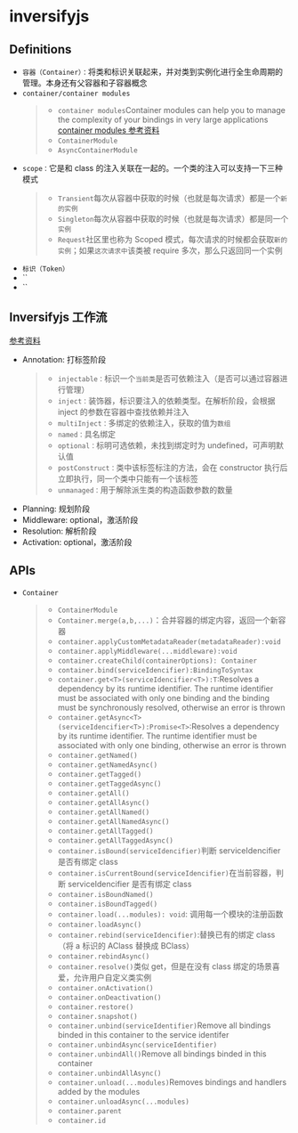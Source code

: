 # inversifyjs

## Definitions

- `容器（Container）：`将类和标识关联起来，并对类到实例化进行全生命周期的管理。本身还有父容器和子容器概念
- `container/container modules`
  > - `container modules`Container modules can help you to manage the complexity of your bindings in very large applications
  >   [container modules 参考资料](https://github.com/inversify/InversifyJS/blob/master/wiki/container_modules.md)
  > - `ContainerModule`
  > - `AsyncContainerModule`
- `scope：`它是和 class 的注入关联在一起的。一个类的注入可以支持一下三种模式
  > - `Transient`每次从容器中获取的时候（也就是每次请求）都是一个`新的实例`
  > - `Singleton`每次从容器中获取的时候（也就是每次请求）都是同一个`实例`
  > - `Request`社区里也称为 Scoped 模式，每次请求的时候都会获取`新的实例`；如果`这次请求中`该类被 require 多次，那么只返回同一个实例
- `标识（Token）`
- ``
- ``

## Inversifyjs 工作流

[参考资料](https://juejin.cn/post/7049717544109752350)

- Annotation: 打标签阶段
  > - `injectable：`标识一个`当前类`是否可依赖注入（是否可以通过容器进行管理）
  > - `inject：`装饰器，标识要注入的依赖类型。在解析阶段，会根据 inject 的参数在容器中查找依赖并注入
  > - `multiInject：`多绑定的依赖注入，获取的值为`数组`
  > - `named：`具名绑定
  > - `optional：`标明可选依赖，未找到绑定时为 undefined，可声明默认值
  > - `postConstruct：`类中该标签标注的方法，会在 constructor 执行后立即执行，同一个类中只能有一个该标签
  > - `unmanaged：`用于解除派生类的构造函数参数的数量
- Planning: 规划阶段
- Middleware: optional，激活阶段
- Resolution: 解析阶段
- Activation: optional，激活阶段

## APIs

- `Container`
  > - `ContainerModule`
  > - `Container.merge(a,b,...)`：合并容器的绑定内容，返回一个新容器
  > - `container.applyCustomMetadataReader(metadataReader):void`
  > - `container.applyMiddleware(...middleware):void`
  > - `container.createChild(containerOptions): Container`
  > - `container.bind(serviceIdencifier):BindingToSyntax`
  > - `container.get<T>(serviceIdencifier<T>):T`:Resolves a dependency by its runtime identifier. The runtime identifier must be associated with only one binding and the binding must be synchronously resolved, otherwise an error is thrown
  > - `container.getAsync<T>(serviceIdencifier<T>):Promise<T>`:Resolves a dependency by its runtime identifier. The runtime identifier must be associated with only one binding, otherwise an error is thrown
  > - `container.getNamed()`
  > - `container.getNamedAsync()`
  > - `container.getTagged()`
  > - `container.getTaggedAsync()`
  > - `container.getAll()`
  > - `container.getAllAsync()`
  > - `container.getAllNamed()`
  > - `container.getAllNamedAsync()`
  > - `container.getAllTagged()`
  > - `container.getAllTaggedAsync()`
  > - `container.isBound(serviceIdencifier)`判断 serviceIdencifier 是否有绑定 class
  > - `container.isCurrentBound(serviceIdencifier)`在当前容器，判断 serviceIdencifier 是否有绑定 class
  > - `container.isBoundNamed()`
  > - `container.isBoundTagged()`
  > - `container.load(...modules): void`: 调用每一个模块的注册函数
  > - `container.loadAsync()`
  > - `container.rebind(serviceIdencifier)`:替换已有的绑定 class（将 a 标识的 AClass 替换成 BClass）
  > - `container.rebindAsync()`
  > - `container.resolve()`类似 get，但是在没有 class 绑定的场景喜爱，允许用户自定义类实例
  > - `container.onActivation()`
  > - `container.onDeactivation()`
  > - `container.restore()`
  > - `container.snapshot()`
  > - `container.unbind(serviceIdentifier)`Remove all bindings binded in this container to the service identifer
  > - `container.unbindAsync(serviceIdentifier)`
  > - `container.unbindAll()`Remove all bindings binded in this container
  > - `container.unbindAllAsync()`
  > - `container.unload(...modules)`Removes bindings and handlers added by the modules
  > - `container.unloadAsync(...modules)`
  > - `container.parent`
  > - `container.id`
